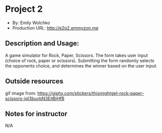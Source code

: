 # Project 2
+ By: Emily Wolchko
+ Production URL: <http://e2p2.emmyzon.me>

## Description and Usage:
A game simulator for Rock, Paper, Scissors.
The form takes user input (choice of rock, paper or scissors).
Submitting the form randomly selects the opponents choice, and determines the winner based on the user input.
<!-- Refresh the page to see new results. -->

## Outside resources
gif image from: https://giphy.com/stickers/thismightget-rock-paper-scissors-jqI3buvbN3EitBjHfB 

## Notes for instructor
N/A